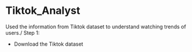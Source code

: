 # Tiktok_Analyst
Used the information from Tiktok dataset to understand watching trends of users./
Step 1:
- Download the Tiktok dataset
